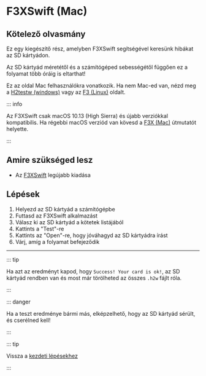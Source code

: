 # F3XSwift (Mac)

## Kötelező olvasmány

Ez egy kiegészítő rész, amelyben F3XSwift segítségével keresünk hibákat az SD kártyádon.

Az SD kártyád méretétől és a számítógéped sebességétől függően ez a folyamat több óráig is eltarthat!

Ez az oldal Mac felhasználókra vonatkozik. Ha nem Mac-ed van, nézd meg a [H2testw (windows)](h2testw-\(windows\)) vagy az [F3 (Linux)](f3-\(linux\)) oldalt.

::: info

Az F3XSwift csak macOS 10.13 (High Sierra) és újabb verziókkal kompatibilis. Ha régebbi macOS verziód van kövesd a [F3X (Mac)](f3x-\(mac\)) útmutatót helyette.

:::

## Amire szükséged lesz

- Az [F3XSwift](https://github.com/vrunkel/F3XSwift/releases/latest) legújabb kiadása

## Lépések

1. Helyezd az SD kártyád a számítógépbe
2. Futtasd az F3XSwift alkalmazást
3. Válasz ki az SD kártyád a kötetek listájából
4. Kattints a "Test"-re
5. Kattints az "Open"-re, hogy jóváhagyd az SD kártyádra írást
6. Várj, amíg a folyamat befejeződik

___

::: tip

Ha azt az eredményt kapod, hogy `Success! Your card is ok!`, az SD kártyád rendben van és most már törölheted az összes `.h2w` fájlt róla.

:::

::: danger

Ha a teszt eredménye bármi más, elképzelhető, hogy az SD kártyád sérült, és cserélned kell!

:::

::: tip

Vissza a [kezdeti lépésekhez](get-started)

:::
